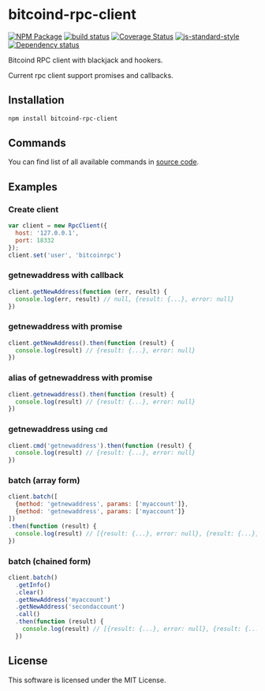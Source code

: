 # bitcoind-rpc-client

[![NPM Package](https://img.shields.io/npm/v/bitcoind-rpc-client.svg?style=flat-square)](https://www.npmjs.org/package/bitcoind-rpc-client)
[![build status](https://img.shields.io/travis/fanatid/bitcoind-rpc-client.svg?branch=master&style=flat-square)](http://travis-ci.org/fanatid/bitcoind-rpc-client)
[![Coverage Status](https://img.shields.io/coveralls/fanatid/bitcoind-rpc-client.svg?style=flat-square)](https://coveralls.io/r/fanatid/bitcoind-rpc-client)
[![js-standard-style](https://img.shields.io/badge/code%20style-standard-brightgreen.svg?style=flat-square)](https://github.com/feross/standard)
[![Dependency status](https://img.shields.io/david/fanatid/bitcoind-rpc-client.svg?style=flat-square)](https://david-dm.org/fanatid/bitcoind-rpc-client#info=dependencies)

Bitcoind RPC client with blackjack and hookers.

Current rpc client support promises and callbacks.

## Installation

```bash
npm install bitcoind-rpc-client
```

## Commands

You can find list of all available commands in [source code](blob/master/src/methods.js).

## Examples

### Create client

```js
var client = new RpcClient({
  host: '127.0.0.1',
  port: 18332
});
client.set('user', 'bitcoinrpc')
```

### getnewaddress with callback

```js
client.getNewAddress(function (err, result) {
  console.log(err, result) // null, {result: {...}, error: null}
})
```

### getnewaddress with promise

```js
client.getNewAddress().then(function (result) {
  console.log(result) // {result: {...}, error: null}
})
```

### alias of getnewaddress with promise

```js
client.getnewaddress().then(function (result) {
  console.log(result) // {result: {...}, error: null}
})
```

### getnewaddress using `cmd`

```js
client.cmd('getnewaddress').then(function (result) {
  console.log(result) // {result: {...}, error: null}
})
```

### batch (array form)

```js
client.batch([
  {method: 'getnewaddress', params: ['myaccount']},
  {method: 'getnewaddress', params: ['myaccount']}
])
.then(function (result) {
  console.log(result) // [{result: {...}, error: null}, {result: {...}, error: null}]
})
```

### batch (chained form)

```js
client.batch()
  .getInfo()
  .clear()
  .getNewAddress('myaccount')
  .getNewAddress('secondaccount')
  .call()
  .then(function (result) {
    console.log(result) // [{result: {...}, error: null}, {result: {...}, error: null}]
  })
```

## License

This software is licensed under the MIT License.
